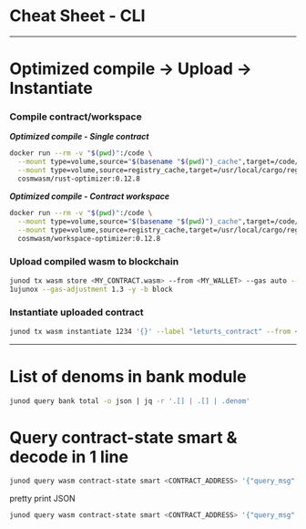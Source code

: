 # Cheat Sheet - CLI

---

# Optimized compile -> Upload -> Instantiate

### Compile contract/workspace

***Optimized compile - Single contract***
```bash
docker run --rm -v "$(pwd)":/code \
  --mount type=volume,source="$(basename "$(pwd)")_cache",target=/code/target \
  --mount type=volume,source=registry_cache,target=/usr/local/cargo/registry \
  cosmwasm/rust-optimizer:0.12.8
```

***Optimized compile - Contract workspace***
```bash
docker run --rm -v "$(pwd)":/code \
  --mount type=volume,source="$(basename "$(pwd)")_cache",target=/code/target \
  --mount type=volume,source=registry_cache,target=/usr/local/cargo/registry \
  cosmwasm/workspace-optimizer:0.12.8
```

### Upload compiled wasm to blockchain

```bash
junod tx wasm store <MY_CONTRACT.wasm> --from <MY_WALLET> --gas auto --gas-prices 0.
1ujunox --gas-adjustment 1.3 -y -b block
```

### Instantiate uploaded contract

```bash
junod tx wasm instantiate 1234 '{}' --label "leturts_contract" --from <YOUR WALLET ADDRESS> --admin <YOUR WALLET ADDRESS> --gas auto --gas-prices 0.1ujunox --gas-adjustment 1.3 -y -b block
```

---

# List of denoms in bank module

```bash
junod query bank total -o json | jq -r '.[] | .[] | .denom'
```

# Query contract-state smart & decode in 1 line

```bash
junod query wasm contract-state smart <CONTRACT_ADDRESS> '{"query_msg": {}}' -o json | jq -r '. | .[] | @base64d'
```
pretty print JSON
```bash
junod query wasm contract-state smart <CONTRACT_ADDRESS> '{"query_msg": {}}' -o json | jq -r '. | .[] | @base64d' | jq '.'
```

